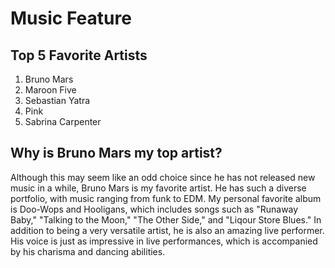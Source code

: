 # Music Feature
## Top 5 Favorite Artists
1. Bruno Mars
2. Maroon Five
3. Sebastian Yatra
4. Pink
5. Sabrina Carpenter

## Why is Bruno Mars my top artist?
Although this may seem like an odd choice since he has not released new music in a while, Bruno Mars is my favorite artist. He has such a diverse portfolio, with music ranging from funk to EDM. My personal favorite album is Doo-Wops and Hooligans, which includes songs such as "Runaway Baby," "Talking to the Moon," "The Other Side," and "Liqour Store Blues." In addition to being a very versatile artist, he is also an amazing live performer. His voice is just as impressive in live performances, which is accompanied by his charisma and dancing abilities. 

